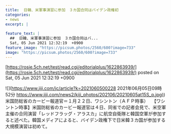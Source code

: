 ```yaml
---
title:  日韓、米軍事演習に参加　３カ国合同はバイデン政権初  
categories:
- news
excerpt: |
  
feature_text: |
  ##  日韓、米軍事演習に参加　３カ国合同はバ...
  Sat, 05 Jun 2021 12:32:19  +0900
feature_image: "https://picsum.photos/2560/600?image=733"
image: "https://picsum.photos/2560/600?image=733"
---
```


[https://rosie.5ch.net/test/read.cgi/editorialplus/1622863939/](https://rosie.5ch.net/test/read.cgi/editorialplus/1622863939/)
posted on Sat, 05 Jun 2021 12:32:19  +0900

<!--more-->

![](https://www.jiji.com/jc/article?k=2021060500228 2021年06月05日09時52分 [https://www.jiji.com/news2/kiji_photos/202106/20210605at15S_p.jpg)](https://www.jiji.com/news2/kiji_photos/202106/20210605at15S_p.jpg)) 米国防総省のカービー報道官＝１月２２日、ワシントン（ＡＦＰ時事） 　【ワシントン時事】米国防総省のカービー報道官は４日、同省での記者会見で、米空軍主催の合同演習「レッドフラッグ・アラスカ」に航空自衛隊と韓国空軍が参加すると述べた。韓国メディアによると、バイデン政権下で日米韓３カ国が参加する大規模演習は初めて。
